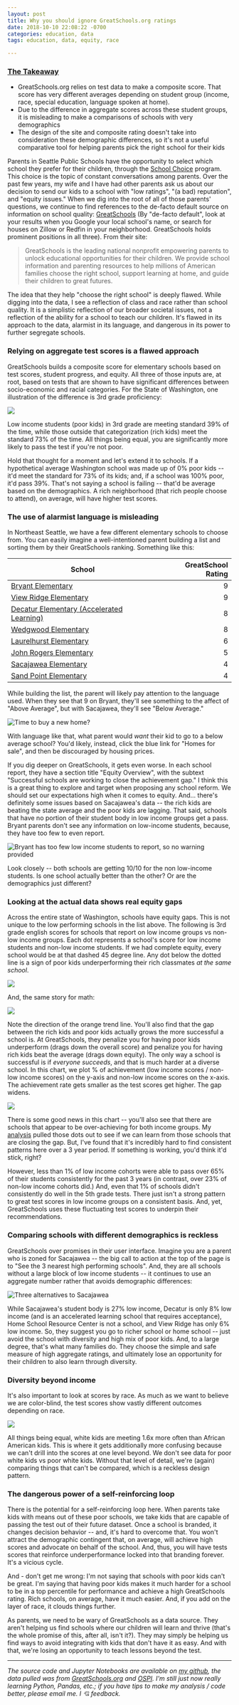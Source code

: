 ```yaml
---
layout: post
title: Why you should ignore GreatSchools.org ratings
date: 2018-10-10 22:08:22 -0700
categories: education, data
tags: education, data, equity, race

---
```



<div class="message">
<h3 style="text-decoration:underline">The Takeaway</h3>
<ul>
<li> GreatSchools.org relies on test data to make a composite score. That score has very different averages depending on student group (income, race, special education, language spoken at home).
</li>
<li>Due to the difference in aggregate scores across these student groups, it is misleading to make a comparisons of schools with very demographics
</li>
<li>The design of the site and composite rating doesn't take into consideration these demographic differences, so it's not a useful comparative tool for helping parents pick the right school for their kids
</li>
</ul>
</div>

Parents in Seattle Public Schools have the opportunity to select which school they prefer for their children, through the [School Choice](https://www.seattleschools.org/admissions/school_choice) program. This choice is the topic of constant conversations among parents. Over the past few years, my wife and I have had other parents ask us about our decision to send our kids to a school with "low ratings", "(a bad) reputation", and "equity issues." When we dig into the root of all of those parents' questions, we continue to find references to the de-facto default source on information on school quality: [GreatSchools](https://www.greatschools.org) (By "de-facto default", look at your results when you Google your local school's name, or search for houses on Zillow or Redfin in your neighborhood. GreatSchools holds prominent positions in all three). From their site:

> GreatSchools is the leading national nonprofit empowering parents to unlock educational opportunities for their children. We provide school information and parenting resources to help millions of American families choose the right school, support learning at home, and guide their children to great futures.

The idea that they help "choose the right school" is deeply flawed. While digging into the data, I see a reflection of class and race rather than school quality. It is a simplistic reflection of our broader societal issues, not a reflection of the ability for a school to teach our children. It's flawed in its approach to the data, alarmist in its language, and dangerous in its power to further segregate schools.


### Relying on aggregate test scores is a flawed approach

GreatSchools builds a composite score for elementary schools based on test scores, student progress, and equity. All three of those inputs are, at root, based on tests that are shown to have significant differences between socio-economic and racial categories. For the State of Washington, one illustration of the difference is 3rd grade proficiency:

![](/public/images/income-as-factor.png)

Low income students (poor kids) in 3rd grade are meeting standard 39% of the time, while those outside that categorization (rich kids) meet the standard 73% of the time. All things being equal, you are significantly more likely to pass the test if you're not poor.

Hold that thought for a moment and let's extend it to schools. If a hypothetical average Washington school was made up of 0% poor kids -- it'd meet the standard for 73% of its kids; and, if a school was 100% poor, it'd pass 39%. That's not saying a school is failing -- that'd be average based on the demographics. A rich neighborhood (that rich people choose to attend), on average, will have higher test scores.

### The use of alarmist language is misleading

In Northeast Seattle, we have a few different elementary schools to choose from. You can easily imagine a well-intentioned parent building a list and sorting them by their GreatSchools ranking. Something like this:

| School        | GreatSchool Rating |
| ------------- | -----:|
| [Bryant Elementary](https://www.greatschools.org/washington/seattle/1547-Bryant-Elementary-School/)      | 9 |
| [View Ridge Elementary](https://www.greatschools.org/washington/seattle/1613-View-Ridge-Elementary-School/) |  9 |
| [Decatur Elementary (Accelerated Learning)](https://www.greatschools.org/washington/seattle/3087-Ae-2-Decatur/) | 8 |
|[Wedgwood Elementary](https://www.greatschools.org/washington/seattle/1616-Wedgwood-Elementary-School/) | 8 |
|[Laurelhurst Elementary](https://www.greatschools.org/washington/seattle/1577-Laurelhurst-Elementary-School/)| 6 |
|[John Rogers Elementary ](https://www.greatschools.org/washington/seattle/1573-John-Rogers-Elementary-School/)|5|
|[Sacajawea Elementary](https://www.greatschools.org/washington/seattle/1606-Sacajawea-Elementary-School/)| 4 |
|[Sand Point Elementary](https://www.greatschools.org/washington/seattle/5660-Sand-Point-Elementary-School/)| 4 |

While building the list, the parent will likely pay attention to the language used. When they see that 9 on Bryant, they'll see something to the affect of "Above Average", but with Sacajawea, they'll see "Below Average."

![Time to buy a new home?](/public/images/great-schools-comparison.png)

With language like that, what parent would *want* their kid to go to a below average school? You'd likely, instead, click the blue link for "Homes for sale", and then be discouraged by housing prices.

If you dig deeper on GreatSchools, it gets even worse. In each school report, they have a section title "Equity Overview", with the subtext "Successful schools are working to close the achievement gap." I think this is a great thing to explore and target when proposing any school reform. We should set our expectations high when it comes to equity.  And... there's definitely some issues based on Sacajawea's data -- the rich kids are beating the state average and the poor kids are lagging. That said, schools that have no portion of their student body in low income groups get a pass. Bryant parents don't see any information on low-income students, because, they have too few to even report.

![Bryant has too few low income students to report, so no warning provided](/public/images/great-schools-comparison-income.png)

Look closely -- both schools are getting 10/10 for the non low-income students. Is one school actually better than the other? Or are the demographics just different?

### Looking at the actual data shows real equity gaps

Across the entire state of Washington, schools have equity gaps. This is not unique to the low performing schools in the list above. The following is 3rd grade english scores for schools that report on low income groups vs non-low income groups. Each dot represents a school's score for low income students and non-low income students. If we had complete equity, every school would be at that dashed 45 degree line. Any dot below the dotted line is a sign of poor kids underperforming their rich classmates *at the same school*.

![](/public/images/english-scores.png)

And, the same story for math:

![](/public/images/math-scores.png)

Note the direction of the orange trend line. You'll also find that the gap between the rich kids and poor kids actually grows the more successful a school is. At GreatSchools, they penalize you for having poor kids underperform (drags down the overall score) and penalize you for having rich kids beat the average (drags down equity). The only way a school is successful is if *everyone succeeds*, and that is much harder at a diverse school. In this chart, we plot % of achievement (low income scores / non-low income scores) on the y-axis and non-low income scores on the x-axis. The achievement rate gets smaller as the test scores get higher. The gap widens.

![](/public/images/gap-grows-as-test-scores-increase.png)

There is some good news in this chart -- you'll also see that there are schools that appear to be over-achieving for both income groups. My [analysis](https://github.com/sachbhat/school-analysis/blob/master/Test%20Success%20Rates%20of%203rd%20Graders%20in%20Washington.ipynb) pulled those dots out to see if we can learn from those schools that are closing the gap. But, I've found that it's incredibly hard to find consistent patterns here over a 3 year period. If something is working, you'd think it'd stick, right?

However, less than 1% of low income cohorts were able to pass over 65% of their students consistently for the past 3 years (in contrast, over 23% of non-low income cohorts did.) And, even that 1% of schools didn't consistently do well in the 5th grade tests. There just isn't a strong pattern to great test scores in low income groups on a consistent basis. And, yet, GreatSchools uses these fluctuating test scores to underpin their recommendations.

### Comparing schools with different demographics is reckless

GreatSchools over promises in their user interface. Imagine you are a parent who is zoned for Sacajawea -- the big call to action at the top of the page is to "See the 3 nearest high performing schools". And, they are all schools without a large block of low income students -- it continues to use an aggregate number rather that avoids demographic differences:

![Three alternatives to Sacajawea](/public/images/sacajawea-three-alternatives.png)

While Sacajawea's student body is 27% low income, Decatur is only 8% low income (and is an accelerated learning school that requires acceptance), Home School Resource Center is not a school, and View Ridge has only 6% low income. So, they suggest you go to richer school or home school -- just avoid the school with diversity and high mix of poor kids. And, to a large degree, that's what many families do. They choose the simple and safe measure of high aggregate ratings, and ultimately lose an opportunity for their children to also learn through diversity.

### Diversity beyond income

It's also important to look at scores by race. As much as we want to believe we are color-blind, the test scores show vastly different outcomes depending on race.

![](/public/images/income-as-factor.png)

All things being equal, white kids are meeting 1.6x more often than African American kids.  This is where it gets additionally more confusing because we can't drill into the scores at one level beyond. We don't see data for poor white kids vs poor white kids. Without that level of detail, we're (again) comparing things that can't be compared, which is a reckless design pattern.

### The dangerous power of a self-reinforcing loop

There is the potential for a self-reinforcing loop here. When parents take kids with means out of these poor schools, we take kids that are capable of passing the test out of their future dataset. Once a school is branded, it changes decision behavior -- and, it's hard to overcome that. You won't attract the demographic contingent that, on average, will achieve high scores and advocate on behalf of the school. And, thus, you will have tests scores that reinforce underperformance locked into that branding forever. It's a vicious cycle.

And - don't get me wrong: I'm not saying that schools with poor kids can't be great. I'm saying that having poor kids makes it much harder for a school to be in a top percentile for performance and achieve a high GreatSchools rating. Rich schools, on average, have it much easier. And, if you add on the layer of race, it clouds things further.

As parents, we need to be wary of GreatSchools as a data source. They aren't helping us find schools where our children will learn and thrive (that's the whole promise of this, after all, isn't it?). They may simply be helping us find ways to avoid integrating with kids that don't have it as easy. And with that, we're losing an opportunity to teach lessons beyond the test. 

---

*The source code and Jupyter Notebooks are available on [my github](https://github.com/sachbhat/school-analysis), the data pulled was from [GreatSchools.org](http://greatschools.org) and [OSPI](http://www.k12.wa.us/DataAdmin/default.aspx). I'm still just now really learning Python, Pandas, etc.; if you have tips to make my analysis / code better, please email me. I 💘 feedback.*
